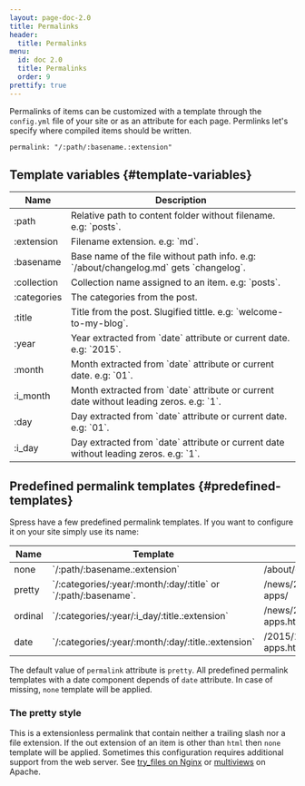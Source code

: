 ```yaml
---
layout: page-doc-2.0
title: Permalinks
header:
  title: Permalinks
menu:
  id: doc 2.0
  title: Permalinks
  order: 9
prettify: true
---
```

Permalinks of items can be customized with a template through the `config.yml` file
of your site or as an attribute for each page. Permlinks let's specify where compiled
items should be written.

```
permalink: "/:path/:basename.:extension"
```

## Template variables {#template-variables}

<table class="table">
    <thead>
        <tr>
            <th class="col-sm-2">Name</th>
            <th>Description</th>
        </tr>
    </thead>
    <tbody>
        <tr>
            <td>:path</td>
            <td markdown="1">
                Relative path to content folder without filename. e.g: `posts`.
            </td>
        </tr>
        <tr>
            <td>:extension</td>
            <td markdown="1">
                Filename extension. e.g: `md`.
            </td>
        </tr>
        <tr>
            <td>:basename</td>
            <td markdown="1">
                Base name of the file without path info. e.g: `/about/changelog.md` gets `changelog`.
            </td>
        </tr>
        <tr>
            <td>:collection</td>
            <td markdown="1">
                Collection name assigned to an item. e.g: `posts`.
            </td>
        </tr>
        <tr>
            <td>:categories</td>
            <td>
                The categories from the post.
            </td>
        </tr>
        <tr>
            <td>:title</td>
            <td markdown="1">
                Title from the post. Slugified tittle. e.g: `welcome-to-my-blog`.
            </td>
        </tr>
        <tr>
            <td>:year</td>
            <td markdown="1">
                Year extracted from `date` attribute or current date. e.g: `2015`.
            </td>
        </tr>
        <tr>
            <td>:month</td>
            <td markdown="1">
                Month extracted from `date` attribute or current date. e.g: `01`.
            </td>
        </tr>
        <tr>
            <td>:i_month</td>
            <td markdown="1">
                Month extracted from `date` attribute or current date without leading zeros. e.g: `1`.
            </td>
        </tr>
        <tr>
            <td>:day</td>
            <td markdown="1">
                Day extracted from `date` attribute or current date. e.g: `01`.
            </td>
        </tr>
        <tr>
            <td>:i_day</td>
            <td markdown="1">
                Day extracted from `date` attribute or current date without leading zeros. e.g: `1`.
            </td>
        </tr>
    </tbody>
</table>

## Predefined permalink templates {#predefined-templates}

Spress have a few predefined permalink templates. If you want to configure it
on your site simply use its name:

<table class="table">
    <thead>
        <tr>
            <th class="col-sm-2">Name</th>
            <th>Template</th>
            <th>Example</th>
        </tr>
    </thead>
    <tbody>
        <tr>
            <td>none</td>
            <td markdown="1">`/:path/:basename.:extension`</td>
            <td>
                /about/changelog.html
            </td>
        </tr>
        <tr>
            <td>pretty</td>
            <td markdown="1">
                `/:categories/:year/:month/:day/:title` or `/:path/:basename`.
            </td>
            <td>
                /news/2015/12/31/new-apps/
            </td>
        </tr>
        <tr>
            <td>ordinal</td>
            <td markdown="1">
                `/:categories/:year/:i_day/:title.:extension`
            </td>
            <td>
                /news/2015/31/new-apps.html
            </td>
        </tr>
        <tr>
            <td>date</td>
            <td markdown="1">
                `/:categories/:year/:month/:day/:title.:extension`
            </td>
            <td>
                /2015/12/31/new-apps.html
            </td>
        </tr>
    </tbody>
</table>

The default value of `permalink` attribute is `pretty`.
All predefined permalink templates with a date component depends of `date` attribute. In case of
missing, `none` template will be applied.

### The pretty style

This is a extensionless permalink that contain neither a trailing slash nor a file extension.
If the out extension of an item is other than `html` then `none` template will be applied.
Sometimes this configuration requires additional support from the web server.
See [try_files on Nginx](http://nginx.org/en/docs/http/ngx_http_core_module.html#try_files) or [multiviews](https://httpd.apache.org/docs/current/content-negotiation.html#multiviews) on Apache.
